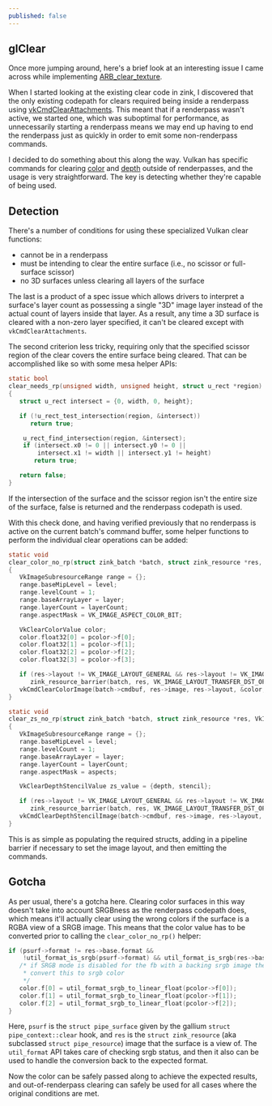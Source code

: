 ```yaml
---
published: false
---
```

## glClear

Once more jumping around, here's a brief look at an interesting issue I came across while implementing [ARB_clear_texture](https://www.khronos.org/registry/OpenGL/extensions/ARB/ARB_clear_texture.txt).

When I started looking at the existing clear code in zink, I discovered that the only existing codepath for clears required being inside a renderpass using [vkCmdClearAttachments](https://www.khronos.org/registry/vulkan/specs/1.2-extensions/man/html/vkCmdClearAttachments.html). This meant that if a renderpass wasn't active, we started one, which was suboptimal for performance, as unnecessarily starting a renderpass means we may end up having to end the renderpass just as quickly in order to emit some non-renderpass commands.

I decided to do something about this along the way. Vulkan has specific commands for clearing [color](https://www.khronos.org/registry/vulkan/specs/1.2-extensions/man/html/vkCmdClearColorImage.html) and [depth](https://www.khronos.org/registry/vulkan/specs/1.2-extensions/man/html/vkCmdClearDepthStencilImage.html) outside of renderpasses, and the usage is very straightforward. The key is detecting whether they're capable of being used.

## Detection
There's a number of conditions for using these specialized Vulkan clear functions:
* cannot be in a renderpass
* must be intending to clear the entire surface (i.e., no scissor or full-surface scissor)
* no 3D surfaces unless clearing all layers of the surface

The last is a product of a spec issue which allows drivers to interpret a surface's layer count as possessing a single "3D" image layer instead of the actual count of layers inside that layer. As a result, any time a 3D surface is cleared with a non-zero layer specified, it can't be cleared except with `vkCmdClearAttachments`.

The second criterion less tricky, requiring only that the specified scissor region of the clear covers the entire surface being cleared. That can be accomplished like so with some mesa helper APIs:
```c
static bool
clear_needs_rp(unsigned width, unsigned height, struct u_rect *region)
{
   struct u_rect intersect = {0, width, 0, height};

   if (!u_rect_test_intersection(region, &intersect))
      return true;

    u_rect_find_intersection(region, &intersect);
    if (intersect.x0 != 0 || intersect.y0 != 0 ||
        intersect.x1 != width || intersect.y1 != height)
       return true;

   return false;
}
```
If the intersection of the surface and the scissor region isn't the entire size of the surface, false is returned and the renderpass codepath is used.

With this check done, and having verified previously that no renderpass is active on the current batch's command buffer, some helper functions to perform the individual clear operations can be added:
```c
static void
clear_color_no_rp(struct zink_batch *batch, struct zink_resource *res, const union pipe_color_union *pcolor, unsigned level, unsigned layer, unsigned layerCount)
{
   VkImageSubresourceRange range = {};
   range.baseMipLevel = level;
   range.levelCount = 1;
   range.baseArrayLayer = layer;
   range.layerCount = layerCount;
   range.aspectMask = VK_IMAGE_ASPECT_COLOR_BIT;

   VkClearColorValue color;
   color.float32[0] = pcolor->f[0];
   color.float32[1] = pcolor->f[1];
   color.float32[2] = pcolor->f[2];
   color.float32[3] = pcolor->f[3];

   if (res->layout != VK_IMAGE_LAYOUT_GENERAL && res->layout != VK_IMAGE_LAYOUT_TRANSFER_DST_OPTIMAL)
      zink_resource_barrier(batch, res, VK_IMAGE_LAYOUT_TRANSFER_DST_OPTIMAL, 0);
   vkCmdClearColorImage(batch->cmdbuf, res->image, res->layout, &color, 1, &range);
}

static void
clear_zs_no_rp(struct zink_batch *batch, struct zink_resource *res, VkImageAspectFlags aspects, double depth, unsigned stencil, unsigned level, unsigned layer, unsigned layerCount)
{
   VkImageSubresourceRange range = {};
   range.baseMipLevel = level;
   range.levelCount = 1;
   range.baseArrayLayer = layer;
   range.layerCount = layerCount;
   range.aspectMask = aspects;

   VkClearDepthStencilValue zs_value = {depth, stencil};

   if (res->layout != VK_IMAGE_LAYOUT_GENERAL && res->layout != VK_IMAGE_LAYOUT_TRANSFER_DST_OPTIMAL)
      zink_resource_barrier(batch, res, VK_IMAGE_LAYOUT_TRANSFER_DST_OPTIMAL, 0);
   vkCmdClearDepthStencilImage(batch->cmdbuf, res->image, res->layout, &zs_value, 1, &range);
}
```
This is as simple as populating the required structs, adding in a pipeline barrier if necessary to set the image layout, and then emitting the commands.

## Gotcha
As per usual, there's a gotcha here. Clearing color surfaces in this way doesn't take into account SRGBness as the renderpass codepath does, which means it'll actually clear using the wrong colors if the surface is a RGBA view of a SRGB image. This means that the color value has to be converted prior to calling the `clear_color_no_rp()` helper:

```c
if (psurf->format != res->base.format &&
    !util_format_is_srgb(psurf->format) && util_format_is_srgb(res->base.format)) {
   /* if SRGB mode is disabled for the fb with a backing srgb image then we have to
    * convert this to srgb color
    */
   color.f[0] = util_format_srgb_to_linear_float(pcolor->f[0]);
   color.f[1] = util_format_srgb_to_linear_float(pcolor->f[1]);
   color.f[2] = util_format_srgb_to_linear_float(pcolor->f[2]);
}
```
Here, `psurf` is the `struct pipe_surface` given by the gallium `struct pipe_context::clear` hook, and `res` is the `struct zink_resource` (aka subclassed `struct pipe_resource`) image that the surface is a view of. The `util_format` API takes care of checking srgb status, and then it also can be used to handle the conversion back to the expected format.

Now the color can be safely passed along to achieve the expected results, and out-of-renderpass clearing can safely be used for all cases where the original conditions are met.